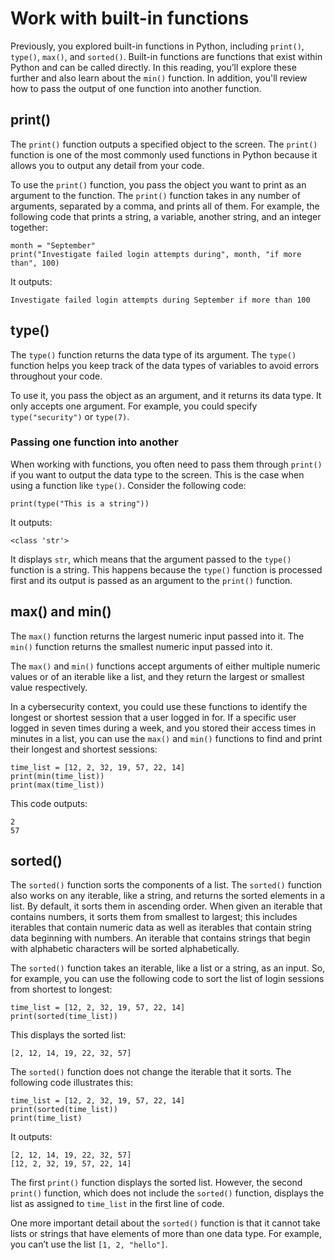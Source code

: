 
# Work with built-in functions

Previously, you explored built-in functions in Python, including `print()`, `type()`, `max()`, and `sorted()`. Built-in functions are functions that exist within Python and can be called directly. In this reading, you’ll explore these further and also learn about the `min()` function. In addition, you'll review how to pass the output of one function into another function.

## print() 

The `print()` function outputs a specified object to the screen. The `print()` function is one of the most commonly used functions in Python because it allows you to output any detail from your code.

To use the `print()` function, you pass the object you want to print as an argument to the function. The `print()` function takes in any number of arguments, separated by a comma, and prints all of them. For example, the following code that prints a string, a variable, another string, and an integer together:

```
month = "September"
print("Investigate failed login attempts during", month, "if more than", 100)
```

It outputs:

`Investigate failed login attempts during September if more than 100`

## type() 

The `type()` function returns the data type of its argument. The `type()` function helps you keep track of the data types of variables to avoid errors throughout your code. 

To use it, you pass the object as an argument, and it returns its data type. It only accepts one argument. For example, you could specify `type("security")` or `type(7)`.

### Passing one function into another

When working with functions, you often need to pass them through `print()` if you want to output the data type to the screen. This is the case when using a function like `type()`. Consider the following code:

`print(type("This is a string"))`

It outputs:

`<class 'str'>`

It displays `str`, which means that the argument passed to the `type()` function is a string. This happens because the `type()` function is processed first and its output is passed as an argument to the `print()` function.

## max() and min() 

The `max()` function returns the largest numeric input passed into it. The `min()` function returns the smallest numeric input passed into it.

The `max()` and `min()` functions accept arguments of either multiple numeric values or of an iterable like a list, and they return the largest or smallest value respectively.

In a cybersecurity context, you could use these functions to identify the longest or shortest session that a user logged in for. If a specific user logged in seven times during a week, and you stored their access times in minutes in a list, you can use the `max()` and `min()` functions to find and print their longest and shortest sessions:

```
time_list = [12, 2, 32, 19, 57, 22, 14]
print(min(time_list))
print(max(time_list))
```

This code outputs:

```
2
57
```

## sorted()

The `sorted()` function sorts the components of a list. The `sorted()` function also works on any iterable, like a string, and returns the sorted elements in a list. By default, it sorts them in ascending order. When given an iterable that contains numbers, it sorts them from smallest to largest; this includes iterables that contain numeric data as well as iterables that contain string data beginning with numbers. An iterable that contains strings that begin with alphabetic characters will be sorted alphabetically.

The `sorted()` function takes an iterable, like a list or a string, as an input. So, for example, you can use the following code to sort the list of login sessions from shortest to longest:

```
time_list = [12, 2, 32, 19, 57, 22, 14]
print(sorted(time_list))
```

This displays the sorted list:

`[2, 12, 14, 19, 22, 32, 57]`

The `sorted()` function does not change the iterable that it sorts. The following code illustrates this:

```
time_list = [12, 2, 32, 19, 57, 22, 14]
print(sorted(time_list))
print(time_list)
```

It outputs:

```
[2, 12, 14, 19, 22, 32, 57]
[12, 2, 32, 19, 57, 22, 14]
```

The first `print()` function displays the sorted list. However, the second `print()` function, which does not include the `sorted()` function, displays the list as assigned to `time_list` in the first line of code.

One more important detail about the `sorted()` function is that it cannot take lists or strings that have elements of more than one data type. For example, you can’t use the list `[1, 2, "hello"]`.